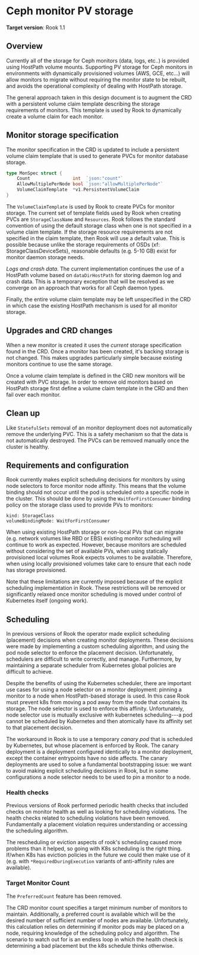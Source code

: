 # Ceph monitor PV storage

**Target version**: Rook 1.1

## Overview

Currently all of the storage for Ceph monitors (data, logs, etc..) is provided
using HostPath volume mounts. Supporting PV storage for Ceph monitors in
environments with dynamically provisioned volumes (AWS, GCE, etc...) will allow
monitors to migrate without requiring the monitor state to be rebuilt, and
avoids the operational complexity of dealing with HostPath storage.

The general approach taken in this design document is to augment the CRD with a
persistent volume claim template describing the storage requirements of
monitors. This template is used by Rook to dynamically create a volume claim for
each monitor.

## Monitor storage specification

The monitor specification in the CRD is updated to include a persistent volume
claim template that is used to generate PVCs for monitor database storage.

```go
type MonSpec struct {
	Count                int  `json:"count"`
	AllowMultiplePerNode bool `json:"allowMultiplePerNode"`
	VolumeClaimTemplate  *v1.PersistentVolumeClaim
}
```

The `VolumeClaimTemplate` is used by Rook to create PVCs for monitor storage.
The current set of template fields used by Rook when creating PVCs are
`StorageClassName` and `Resources`. Rook follows the standard convention of
using the default storage class when one is not specified in a volume claim
template. If the storage resource requirements are not specified in the claim
template, then Rook will use a default value. This is possible because unlike
the storage requirements of OSDs (xf: StorageClassDeviceSets), reasonable
defaults (e.g. 5-10 GB) exist for monitor daemon storage needs.

*Logs and crash data*. The current implementation continues the use of a
HostPath volume based on `dataDirHostPath` for storing daemon log and crash
data. This is a temporary exception that will be resolved as we converge on an
approach that works for all Ceph daemon types.

Finally, the entire volume claim template may be left unspecified in the CRD
in which case the existing HostPath mechanism is used for all monitor storage.

## Upgrades and CRD changes

When a new monitor is created it uses the _current_ storage specification found
in the CRD. Once a monitor has been created, it's backing storage is not
changed. This makes upgrades particularly simple because existing monitors
continue to use the same storage.

Once a volume claim template is defined in the CRD new monitors will be created
with PVC storage. In order to remove old monitors based on HostPath storage
first define a volume claim template in the CRD and then fail over each monitor.

## Clean up

Like `StatefulSets` removal of an monitor deployment does not automatically
remove the underlying PVC. This is a safety mechanism so that the data is not
automatically destroyed. The PVCs can be removed manually once the cluster is
healthy.

## Requirements and configuration

Rook currently makes explicit scheduling decisions for monitors by using node
selectors to force monitor node affinity. This means that the volume binding
should not occur until the pod is scheduled onto a specific node in the cluster.
This should be done by using the `WaitForFirstConsumer` binding policy on the
storage class used to provide PVs to monitors:

```
kind: StorageClass
volumeBindingMode: WaitForFirstConsumer
```

When using existing HostPath storage or non-local PVs that can migrate (e.g.
network volumes like RBD or EBS) existing monitor scheduling will continue to
work as expected. However, because monitors are scheduled without considering
the set of available PVs, when using statically provisioned local volumes Rook
expects volumes to be available. Therefore, when using locally provisioned
volumes take care to ensure that each node has storage provisioned.

Note that these limitations are currently imposed because of the explicit
scheduling implementation in Rook. These restrictions will be removed or
significantly relaxed once monitor scheduling is moved under control of Kubernetes
itself (ongoing work).

## Scheduling

In previous versions of Rook the operator made explicit scheduling (placement)
decisions when creating monitor deployments. These decisions were made by
implementing a custom scheduling algorithm, and using the pod node selector to
enforce the placement decision.  Unfortunately, schedulers are difficult to
write correctly, and manage.  Furthermore, by maintaining a separate scheduler
from Kubernetes global policies are difficult to achieve.

Despite the benefits of using the Kubernetes scheduler, there are important use
cases for using a node selector on a monitor deployment: pinning a monitor to a
node when HostPath-based storage is used. In this case Rook must prevent k8s
from moving a pod away from the node that contains its storage. The node
selector is used to enforce this affinity. Unfortunately, node selector use is
mutually exclusive with kubernetes scheduling---a pod cannot be scheduled by
Kubernetes and then atomically have its affinity set to that placement decision.

The workaround in Rook is to use a temporary _canary pod_ that is scheduled by
Kubernetes, but whose placement is enforced by Rook.  The canary deployment is a
deployment configured identically to a monitor deployment, except the container
entrypoints have no side affects. The canary deployments are used to solve a
fundamental bootstrapping issue: we want to avoid making explicit scheduling
decisions in Rook, but in some configurations a node selector needs to be used
to pin a monitor to a node.

### Health checks

Previous versions of Rook performed periodic health checks that included checks
on monitor health as well as looking for scheduling violations. The health
checks related to scheduling violations have been removed. Fundamentally a
placement violation requires understanding or accessing the scheduling algorithm.

The rescheduling or eviction aspects of rook's scheduling caused more problems
than it helped, so going with K8s scheduling is the right thing.  If/when K8s
has eviction policies in the future we could then make use of it (e.g. with
`*RequiredDuringExecution` variants of anti-affinity rules are available).

### Target Monitor Count

The `PreferredCount` feature has been removed.

The CRD monitor count specifies a target minimum number of monitors to maintain.
Additionally, a preferred count is available which will be the desired number of
sufficient number of nodes are available. Unfortunately, this calculation
relies on determining if monitor pods may be placed on a node, requiring
knowledge of the scheduling policy and algorithm. The scenario to watch out for
is an endless loop in which the health check is determining a bad placement but
the k8s schedule thinks otherwise.
